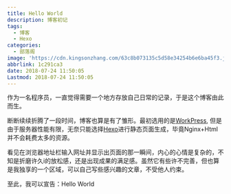 ```yaml
---
title: Hello World
description: 博客初记
tags:
  - 博客
  - Hexo
categories:
  - 部落阁
image: 'https://cdn.kingsonzhang.com/63c8b073135c5d58e34254b6e6ba45f3.jpg'
abbrlink: 1c291ca3
date: 2018-07-24 11:50:05
Lastmod: 2018-07-24 11:50:05
---
```


作为一名程序员，一直觉得需要一个地方存放自己日常的记录，于是这个博客由此而生。

断断续续折腾了一段时间，博客也算是有了雏形。最初选用的是[WorkPress](https://wordpress.com/zh-cn/), 但是由于服务器性能有限，无奈只能选择[Hexo](https://hexo.io/zh-cn/)进行静态页面生成，毕竟Nginx+Html并不会耗费太多的资源。

看见在浏览器地址栏输入网址并显示出页面的那一瞬间，内心的心情是复杂的，不知是折磨许久i的放松感，还是出现成果的满足感。虽然它有些许不完善，但也算是我独享的一个区域，可以自己写些感兴趣的文章，不受他人约束。

至此，我可以宣告：Hello World